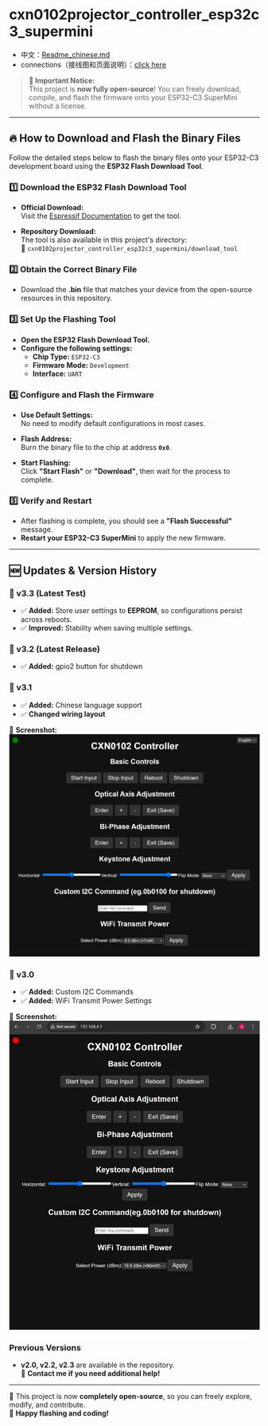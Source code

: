 # cxn0102projector_controller_esp32c3_supermini
- 中文：[Readme_chinese.md](Readme_chinese.md)
- connections（接线图和页面说明）：[click here](/v3.2/Esp32c3supermini驱动小宝光机接线图.pdf)

> **🚀 Important Notice:**  
> This project is **now fully open-source**! You can freely download, compile, and flash the firmware onto your ESP32-C3 SuperMini without a license.

---

## 🔥 How to Download and Flash the Binary Files

Follow the detailed steps below to flash the binary files onto your ESP32-C3 development board using the **ESP32 Flash Download Tool**.

### 1️⃣ Download the ESP32 Flash Download Tool

- **Official Download:**  
  Visit the [Espressif Documentation](https://docs.espressif.com/projects/esp-test-tools/en/latest/esp32/production_stage/tools/flash_download_tool.html) to get the tool.

- **Repository Download:**  
  The tool is also available in this project's directory:  
  📂 `cxn0102projector_controller_esp32c3_supermini/download_tool`

### 2️⃣ Obtain the Correct Binary File

- Download the **.bin** file that matches your device from the open-source resources in this repository.

### 3️⃣ Set Up the Flashing Tool

- **Open the ESP32 Flash Download Tool.**
- **Configure the following settings:**
  - **Chip Type:** `ESP32-C3`
  - **Firmware Mode:** `Development`
  - **Interface:** `UART`

### 4️⃣ Configure and Flash the Firmware

- **Use Default Settings:**  
  No need to modify default configurations in most cases.

- **Flash Address:**  
  Burn the binary file to the chip at address **`0x0`**.

- **Start Flashing:**  
  Click **"Start Flash"** or **"Download"**, then wait for the process to complete.

### 5️⃣ Verify and Restart

- After flashing is complete, you should see a **"Flash Successful"** message.
- **Restart your ESP32-C3 SuperMini** to apply the new firmware.

---

## 🆕 Updates & Version History

### **🔹 v3.3 (Latest Test)**
- ✅ **Added:** Store user settings to **EEPROM**, so configurations persist across reboots.
- ✅ **Improved:** Stability when saving multiple settings.

### **🔹 v3.2 (Latest Release)**
- ✅ **Added:** gpio2 button for shutdown

### **🔹 v3.1**
- ✅ **Added:** Chinese language support
- ✅ **Changed wiring layout**

📸 **Screenshot:**  
![ESP32 Flash Tool](v3.1/CXN0102v3.1.png)

### **🔹 v3.0**
- ✅ **Added:** Custom I2C Commands  
- ✅ **Added:** WiFi Transmit Power Settings  

📸 **Screenshot:**  
![ESP32 Flash Tool](v3.0/CXN0102%20Controller%20v3.0%20(Author%20vx_samzhangxian)%20-%20Google%20Chrome%202_15_2025%2012_36_12%20PM.png)

### **Previous Versions**
- **v2.0, v2.2, v2.3** are available in the repository.  
  📩 **Contact me if you need additional help!**

---

📌 This project is now **completely open-source**, so you can freely explore, modify, and contribute.  
🎉 **Happy flashing and coding!**
